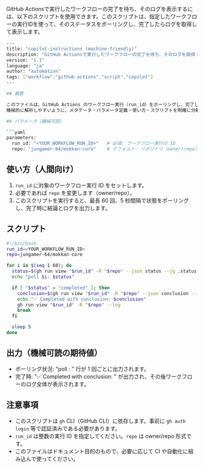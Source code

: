 GitHub Actionsで実行したワークフローの完了を待ち、そのログを表示するには、以下のスクリプトを使用できます。このスクリプトは、指定したワークフローの実行IDを使って、そのステータスをポーリングし、完了したらログを取得して表示します。

```bash
---
title: "copilot-instructions (machine-friendly)"
description: "GitHub Actionsで実行したワークフローの完了を待ち、そのログを取得・表示するための、AIが解析しやすい形式の説明とスクリプト。"
version: "1.1"
language: "ja"
author: "automation"
tags: ["workflow","github-actions","script","copilot"]
---

## 概要

このファイルは、GitHub Actions のワークフロー実行（run_id）をポーリングし、完了したら実行結果（conclusion）とログを取得して表示するための短いシェルスクリプトを含みます。  
機械的に解析しやすいように、メタデータ・パラメータ定義・使い方・スクリプトを明確に分離しています。

## パラメータ（機械可読）

```yaml
parameters:
  run_id: "<YOUR_WORKFLOW_RUN_ID>"   # 必須: ワークフロー実行の ID
  repo: "jungamer-64/mokkan-core"    # デフォルト: リポジトリ（owner/repo）
```

## 使い方（人間向け）

1. `run_id` に対象のワークフロー実行 ID をセットします。  
2. 必要であれば `repo` を変更します（owner/repo）。  
3. このスクリプトを実行すると、最長 60 回、5 秒間隔で状態をポーリングし、完了時に結論とログを出力します。

## スクリプト

```bash
#!/bin/bash
run_id=<YOUR_WORKFLOW_RUN_ID>
repo=jungamer-64/mokkan-core

for i in $(seq 1 60); do
  status=$(gh run view "$run_id" -R "$repo" --json status --jq .status 2>/dev/null || echo "error")
  echo "poll $i: $status"

  if [ "$status" = "completed" ]; then
    conclusion=$(gh run view "$run_id" -R "$repo" --json conclusion --jq .conclusion)
    echo "✅ Completed with conclusion: $conclusion"
    gh run view "$run_id" -R "$repo" --log
    break
  fi

  sleep 5
done
```

## 出力（機械可読の期待値）

- ポーリング状況: "poll <n>: <status>" 行が 1 回ごとに出力されます。  
- 完了時: "✅ Completed with conclusion: <conclusion>" が出力され、その後ワークフローのログ全体が表示されます。

## 注意事項

- このスクリプトは `gh` CLI（GitHub CLI）に依存します。事前に `gh auth login` 等で認証済みである必要があります。  
- `run_id` は整数の実行 ID を指定してください。`repo` は owner/repo 形式です。  
- このファイルはドキュメント目的のもので、必要に応じて CI や自動化に組み込んで使ってください。

```